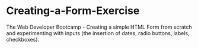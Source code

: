 # Creating-a-Form-Exercise

The Web Developer Bootcamp - Creating a simple HTML Form from scratch and experimenting with inputs (the insertion of dates, radio buttons, labels, checkboxes).
